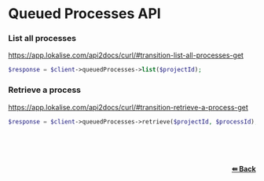 # Queued Processes API

### List all processes
https://app.lokalise.com/api2docs/curl/#transition-list-all-processes-get

```php
$response = $client->queuedProcesses->list($projectId);
```

### Retrieve a process
https://app.lokalise.com/api2docs/curl/#transition-retrieve-a-process-get

```php
$response = $client->queuedProcesses->retrieve($projectId, $processId);
```

<br/><br/><br/>
<div align='right'>
    <b><a href='/README.md#request'>⇚ Back</a></b>
</div>
<br/>
